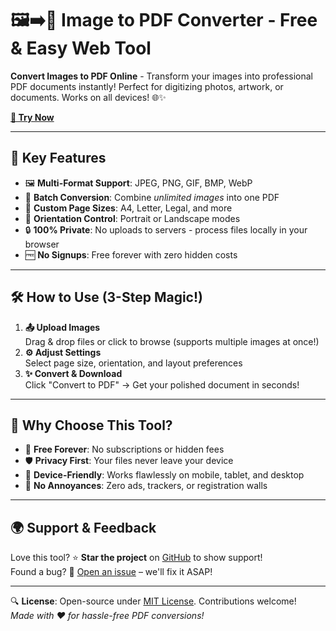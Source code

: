 # 🖼️➡️📄 Image to PDF Converter - Free & Easy Web Tool

**Convert Images to PDF Online** - Transform your images into professional PDF documents instantly! Perfect for digitizing photos, artwork, or documents. Works on all devices! 🌐✨

**[🚀 Try Now](https://imagetopdf.github.io/)**

---

## 🌟 Key Features
- 🖼️ **Multi-Format Support**: JPEG, PNG, GIF, BMP, WebP
- 🔄 **Batch Conversion**: Combine *unlimited images* into one PDF
- 📏 **Custom Page Sizes**: A4, Letter, Legal, and more
- 🧭 **Orientation Control**: Portrait or Landscape modes
- 🔒 **100% Private**: No uploads to servers - process files locally in your browser
- 🆓 **No Signups**: Free forever with zero hidden costs

---

## 🛠️ How to Use (3-Step Magic!)
1. **📤 Upload Images**  
   Drag & drop files or click to browse (supports multiple images at once!)
2. **⚙️ Adjust Settings**  
   Select page size, orientation, and layout preferences
3. **✨ Convert & Download**  
   Click "Convert to PDF" → Get your polished document in seconds!

---

## 🚀 Why Choose This Tool?
- 💸 **Free Forever**: No subscriptions or hidden fees
- 🛡️ **Privacy First**: Your files never leave your device
- 📱 **Device-Friendly**: Works flawlessly on mobile, tablet, and desktop
- 🚫 **No Annoyances**: Zero ads, trackers, or registration walls

---

## 🌍 Support & Feedback  
Love this tool? ⭐ **Star the project** on [GitHub](https://github.com/imagetopdf/imagetopdf.github.io) to show support!  
Found a bug? 🐛 [Open an issue](https://github.com/imagetopdf/imagetopdf.github.io/issues) – we'll fix it ASAP!

---

🔍 **License**: Open-source under [MIT License](LICENSE). Contributions welcome!  
*Made with ❤️ for hassle-free PDF conversions!*
